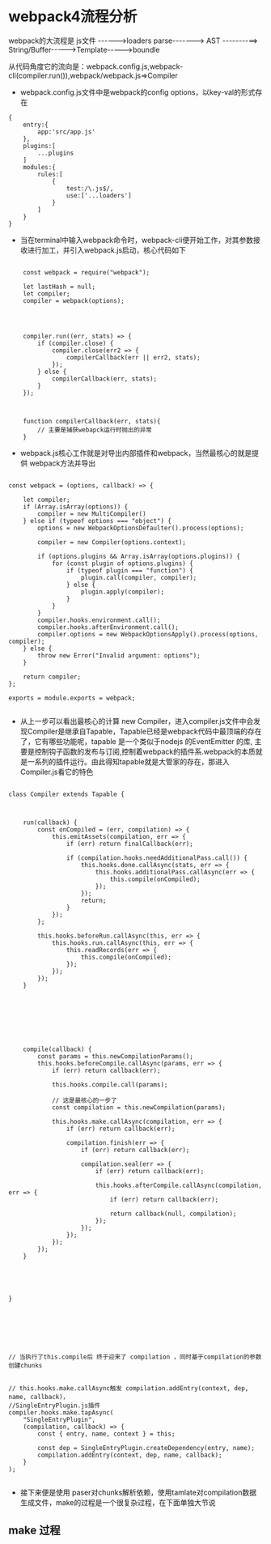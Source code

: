# webpack4流程分析

webpack的大流程是  js文件 ------>loaders parse-------> AST --------==> String/Buffer----->Template----->boundle

从代码角度它的流向是：webpack.config.js,webpack-cli(compiler.run()),webpack/webpack.js=>Compiler 

- webpack.config.js文件中是webpack的config options，以key-val的形式存在
```
{
    entry:{
        app:'src/app.js'
    },
    plugins:[
        ...plugins
    ]
    modules:{
        rules:[
            {
                test:/\.js$/,
                use:['...loaders']
            }
        ]
    }
}

```

- 当在terminal中输入webpack命令时，webpack-cli便开始工作，对其参数接收进行加工，并引入webpack.js启动，核心代码如下

```

	const webpack = require("webpack");

    let lastHash = null;
    let compiler;
    compiler = webpack(options);




    compiler.run((err, stats) => {
        if (compiler.close) {
            compiler.close(err2 => {
                compilerCallback(err || err2, stats);
            });
        } else {
            compilerCallback(err, stats);
        }
    });



    function compilerCallback(err, stats){
        // 主要是捕获webapck运行时抛出的异常
    }

```

- webpack.js核心工作就是对导出内部插件和webpack，当然最核心的就是提供 webpack方法并导出

```

const webpack = (options, callback) => {

	let compiler;
	if (Array.isArray(options)) {
		compiler = new MultiCompiler()
	} else if (typeof options === "object") {
		options = new WebpackOptionsDefaulter().process(options);

		compiler = new Compiler(options.context);

		if (options.plugins && Array.isArray(options.plugins)) {
			for (const plugin of options.plugins) {
				if (typeof plugin === "function") {
					plugin.call(compiler, compiler);
				} else {
					plugin.apply(compiler);
				}
			}
		}
		compiler.hooks.environment.call();
		compiler.hooks.afterEnvironment.call();
		compiler.options = new WebpackOptionsApply().process(options, compiler);
	} else {
		throw new Error("Invalid argument: options");
	}

	return compiler;
};

exports = module.exports = webpack;


```

- 从上一步可以看出最核心的计算 new Compiler，进入compiler.js文件中会发现Compiler是继承自Tapable，Tapable已经是webpack代码中最顶端的存在了，它有哪些功能呢，tapable 是一个类似于nodejs 的EventEmitter 的库, 主要是控制钩子函数的发布与订阅,控制着webpack的插件系.webpack的本质就是一系列的插件运行。由此得知tapable就是大管家的存在，那进入Compiler.js看它的特色


```

class Compiler extends Tapable {



	run(callback) {
		const onCompiled = (err, compilation) => {
			this.emitAssets(compilation, err => {
				if (err) return finalCallback(err);

				if (compilation.hooks.needAdditionalPass.call()) {
					this.hooks.done.callAsync(stats, err => {
						this.hooks.additionalPass.callAsync(err => {
							this.compile(onCompiled);
						});
					});
					return;
				}
			});
		};

		this.hooks.beforeRun.callAsync(this, err => {
			this.hooks.run.callAsync(this, err => {
				this.readRecords(err => {
					this.compile(onCompiled);
				});
			});
		});
	}








	compile(callback) {
		const params = this.newCompilationParams();
		this.hooks.beforeCompile.callAsync(params, err => {
			if (err) return callback(err);

			this.hooks.compile.call(params);

            // 这是最核心的一步了
			const compilation = this.newCompilation(params);

			this.hooks.make.callAsync(compilation, err => {
				if (err) return callback(err);

				compilation.finish(err => {
					if (err) return callback(err);

					compilation.seal(err => {
						if (err) return callback(err);

						this.hooks.afterCompile.callAsync(compilation, err => {
							if (err) return callback(err);

							return callback(null, compilation);
						});
					});
				});
			});
		});
	}





}







// 当执行了this.compile后 终于迎来了 compilation ，同时基于compilation的参数创建chunks


// this.hooks.make.callAsync触发 compilation.addEntry(context, dep, name, callback)，
//SingleEntryPlugin.js插件
compiler.hooks.make.tapAsync(
    "SingleEntryPlugin",
    (compilation, callback) => {
        const { entry, name, context } = this;

        const dep = SingleEntryPlugin.createDependency(entry, name);
        compilation.addEntry(context, dep, name, callback);
    }
);
 

```

- 接下来便是使用 paser对chunks解析依赖，使用tamlate对compilation数据生成文件，make的过程是一个很复杂过程，在下面单独大节说





## make 过程